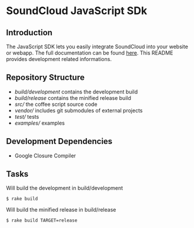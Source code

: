 # SoundCloud JavaScript SDk
## Introduction

The JavaScript SDK lets you easily integrate SoundCloud into your website or webapp. 
The full documentation can be found [here](http://developers.soundcloud.com/docs/javascript-sdk).
This README provides development related informations.

## Repository Structure
- _build/development_ contains the development build
- _build/release_ contains the minified release build
- _src/_ the coffee script source code
- _vendor/_ includes git submodules of external projects
- _test/_ tests
- _examples/_ examples

## Development Dependencies

- Google Closure Compiler

## Tasks

Will build the development in build/development

    $ rake build

Will build the minified release in build/release

    $ rake build TARGET=release




